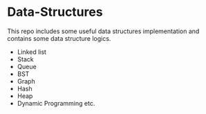 # Data-Structures
This repo includes some useful data structures implementation and contains some data structure logics.
* Linked list
* Stack
* Queue
* BST
* Graph
* Hash
* Heap
* Dynamic Programming 
etc. 



